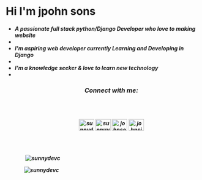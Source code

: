

<!--
**sunnydevc/sunnydevc** is a ✨ _special_ ✨ repository because its `README.md` (this file) appears on your GitHub profile.

Here are some ideas to get you started:

- 🔭 I’m currently working on ...
- 🌱 I’m currently learning ...
- 👯 I’m looking to collaborate on ...
- 🤔 I’m looking for help with ...
- 💬 Ask me about ...
- 📫 How to reach me: ...
- 😄 Pronouns: ...
- ⚡ Fun fact: ...
-->
<h1 align="left">Hi I'm jpohn sons</h1>
<h5 align="left">
  <ul>
  <li> A passionate full stack python/Django Developer who love to making website <li>
  <li>I'm aspiring web developer currently Learning and Developing in Django <li>
  <li> I'm a knowledge seeker & love to learn new technology <li>
  <ul>
 <h5>



<h3 align="center">Connect with me:</h3>
<br>
<br>
<p align="center">
<a href="https://twitter.com/sunnydevcc" target="blank"><img align="center" src="https://cdn.jsdelivr.net/npm/simple-icons@3.0.1/icons/twitter.svg" alt="sunnydevcc" height="30" width="40" /></a>
<a href="https://linkedin.com/in/sunnuydevc" target="blank"><img align="center" src="https://cdn.jsdelivr.net/npm/simple-icons@3.0.1/icons/linkedin.svg" alt="sunnuydevc" height="30" width="40" /></a>
<a href="https://kaggle.com/johnsom]ns" target="blank"><img align="center" src="https://cdn.jsdelivr.net/npm/simple-icons@3.0.1/icons/kaggle.svg" alt="johnsom]ns" height="30" width="40" /></a>
<a href="https://instagram.com/johnsins" target="blank"><img align="center" src="https://cdn.jsdelivr.net/npm/simple-icons@3.0.1/icons/instagram.svg" alt="johnsins" height="30" width="40" /></a>
</p>
<br>
<br>




<p>&nbsp;<img align="center" src="https://github-readme-stats.vercel.app/api?username=sunnydevc&show_icons=true&locale=en" alt="sunnydevc" /></p>

<p><img align="center" src="https://github-readme-streak-stats.herokuapp.com/?user=sunnydevc&" alt="sunnydevc" /></p>








